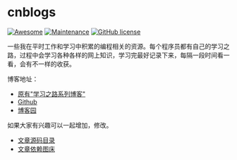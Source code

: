# cnblogs

[![Awesome](https://cdn.rawgit.com/sindresorhus/awesome/d7305f38d29fed78fa85652e3a63e154dd8e8829/media/badge.svg)](https://github.com/sindresorhus/awesome)
[![Maintenance](https://img.shields.io/maintenance/yes/2024.svg)](https://github.com/jiangxincode/cnblogs)
[![GitHub license](https://img.shields.io/github/license/mashape/apistatus.svg)](http://mit-license.org/)

一些我在平时工作和学习中积累的编程相关的资源。每个程序员都有自己的学习之路，过程中会学习各种各样的网上知识，学习完最好记录下来，每隔一段时间看一看，会有不一样的收获。

博客地址：

* [原有"学习之路系列博客"](https://jiangxincode.github.io/cnblogs/categories/#the-way-of-learning)
* [Github](https://jiangxincode.github.io/cnblogs/)
* [博客园](https://www.cnblogs.com/jiangxinnju)

如果大家有兴趣可以一起增加，修改。

* [文章源码目录](https://github.com/jiangxincode/cnblogs/tree/master/_posts)
* [文章依赖图床](https://github.com/jiangxincode/PicGo)
